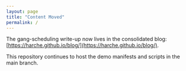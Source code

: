 ```yaml
---
layout: page
title: "Content Moved"
permalink: /
---
```


The gang-scheduling write-up now lives in the consolidated blog: [https://harche.github.io/blog/](https://harche.github.io/blog/).

This repository continues to host the demo manifests and scripts in the main branch.
